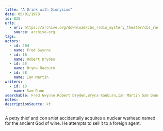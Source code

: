 ```yaml
---
title: "A Drink with Dionysius"
date: 05/01/1978
id: 825
urls: 
  - url: https://archive.org/download/cbs_radio_mystery_theater/cbs_radio_mystery_theater-0801-0850.zip/cbs_radio_mystery_theater-0801-0850%2Fcbsrmt_0825_a_drink_with_dionysus.mp3
    source: archive-org
tags: 
actors:  
  - id: 204
    name: Fred Gwynne  
  - id: 16
    name: Robert Dryden  
  - id: 35
    name: Bryna Raeburn  
  - id: 38
    name: Ian Martin
writers:  
  - id: 13
    name: Sam Dann
searchable: Fred Gwynne,Robert Dryden,Bryna Raeburn,Ian Martin Sam Dann
notes: 
descriptionSource: kf
---
```

A petty thief and con artist accidentally acquires a nuclear warhead named for the ancient God of wine. He attempts to sell it to a foreign agent.